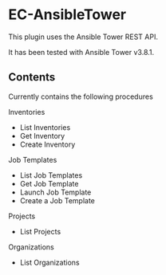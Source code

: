 # EC-AnsibleTower

This plugin uses the Ansible Tower REST API.

It has been tested with Ansible Tower v3.8.1.

## Contents ##

Currently contains the following procedures

Inventories

- List Inventories
- Get Inventory
- Create Inventory

Job Templates

- List Job Templates
- Get Job Template
- Launch Job Template
- Create a Job Template

Projects

- List Projects

Organizations

- List Organizations